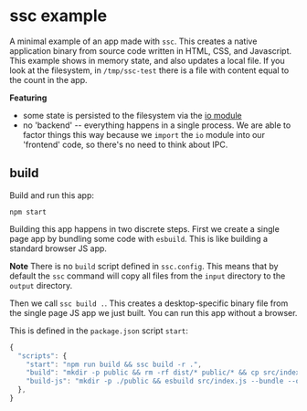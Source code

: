 # ssc example
A minimal example of an app made with `ssc`. This creates a native application binary from source code written in HTML, CSS, and Javascript. This example shows in memory state, and also updates a local file. If you look at the filesystem, in `/tmp/ssc-test` there is a file with content equal to the count in the app.

__Featuring__
* some state is persisted to the filesystem via the [io module](https://github.com/socketsupply/io)
* no 'backend' -- everything happens in a single process. We are able to factor things this way because we `import` the `io` module into our 'frontend' code, so there's no need to think about IPC.

## build
Build and run this app:
```
npm start
```

Building this app happens in two discrete steps. First we create a single page app by bundling some code with `esbuild`. This is like building a standard browser JS app.

**Note**
There is no `build` script defined in `ssc.config`. This means that by default the `ssc` command will copy all files from the `input` directory to the `output` directory.

Then we call `ssc build .`. This creates a desktop-specific binary file from the single page JS app we just built. You can run this app without a browser.

This is defined in the `package.json` script `start`:
```js
{
  "scripts": {
    "start": "npm run build && ssc build -r .",
    "build": "mkdir -p public && rm -rf dist/* public/* && cp src/index.html src/style.css public && npm run build-js",
    "build-js": "mkdir -p ./public && esbuild src/index.js --bundle --outfile=public/bundle.js"
  },
}
```
